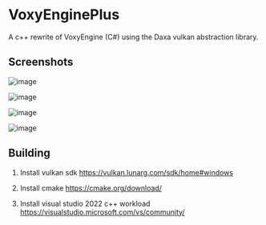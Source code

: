 # VoxyEnginePlus

A c++ rewrite of VoxyEngine (C#) using the Daxa vulkan abstraction library.

## Screenshots

![image](https://github.com/user-attachments/assets/af88f12a-7acf-4adf-a053-9ad8ad1bf47d)

![image](https://github.com/user-attachments/assets/74088705-5822-44e8-b406-f0fe223a93dd)

![image](https://github.com/user-attachments/assets/b6d62d9a-96a1-4e2d-8f58-a15248f65ae0)

![image](https://github.com/user-attachments/assets/7c4bde73-3135-445b-9970-733c3c59b837)


## Building 

1. Install vulkan sdk
https://vulkan.lunarg.com/sdk/home#windows

2. Install cmake
https://cmake.org/download/

3. Install visual studio 2022 c++ workload
https://visualstudio.microsoft.com/vs/community/


